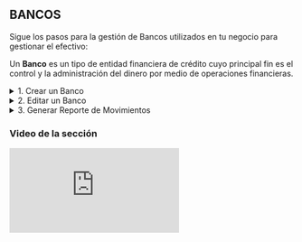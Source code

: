 ## **BANCOS**

Sigue los pasos para la gestión de Bancos utilizados en tu negocio para gestionar el efectivo:  

Un **Banco** es un tipo de entidad financiera de crédito cuyo principal fin es el control y la administración del dinero por medio de operaciones financieras.

<details><summary class="text-primary">1. Crear un Banco</summary>
					<p>1.1  En la esquina inferior derecha, haz clic en <b>Boton + Rojo</b></p>
					<p>1.2 Ingresa los datos generales (Nombre del Banco,  Tipo de cuenta, No. de cuenta y Saldo inicial).</p>
					<p>1.3 Haz clic en el bóton <b>Guardar</b></p>
</details>

<details><summary class="text-primary">2. Editar un Banco</summary>
				<p>2.1 Haz clic derecho sobre el Banco y selecciona la opción <b>Editar</b>.</p>
				<p>2.2 Edita los campos requeridos del Banco.</p>
				<p>2.3 Haz clic en el bóton <b>Guardar</b>.</p>
</details>

<details><summary class="text-primary">3. Generar Reporte de Movimientos</summary>
        <p>3.1 Haz clic en el icono <b>Buscar</b> (Accesos Directos).</p>
        <p>3.2 Selecciona el <b>Reporte: Movimientos</b>.</p>
        <p>3.3 Haz clic en el botón de la Impresora.</p>
        <p>3.4 Visualiza la lista de Bancos en la ventana <b>Vista Previa Informes</b>.</p>
</details>


### **Video de la sección**

<iframe class="mt-3" src="https://www.youtube.com/embed/_In-GyhpM1A" title="YouTube video player" frameborder="0" allow="accelerometer; autoplay; clipboard-write; encrypted-media; gyroscope; picture-in-picture" allowfullscreen></iframe>
